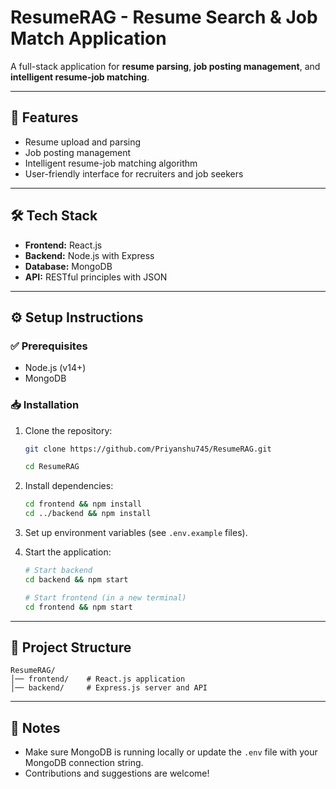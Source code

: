 # ResumeRAG - Resume Search & Job Match Application

A full-stack application for **resume parsing**, **job posting management**, and **intelligent resume-job matching**.

---

## 🚀 Features

- Resume upload and parsing
- Job posting management
- Intelligent resume-job matching algorithm
- User-friendly interface for recruiters and job seekers

---

## 🛠 Tech Stack

- **Frontend:** React.js
- **Backend:** Node.js with Express
- **Database:** MongoDB
- **API:** RESTful principles with JSON

---

## ⚙️ Setup Instructions

### ✅ Prerequisites

- Node.js (v14+)
- MongoDB

### 📥 Installation

1. Clone the repository:

   ```bash
   git clone https://github.com/Priyanshu745/ResumeRAG.git
   
   cd ResumeRAG
   ```

2. Install dependencies:

   ```bash
   cd frontend && npm install
   cd ../backend && npm install
   ```

3. Set up environment variables (see `.env.example` files).

4. Start the application:

   ```bash
   # Start backend
   cd backend && npm start

   # Start frontend (in a new terminal)
   cd frontend && npm start
   ```

---

## 📂 Project Structure

```
ResumeRAG/
│── frontend/    # React.js application
│── backend/     # Express.js server and API
```

---

## 📌 Notes

- Make sure MongoDB is running locally or update the `.env` file with your MongoDB connection string.
- Contributions and suggestions are welcome!
#
